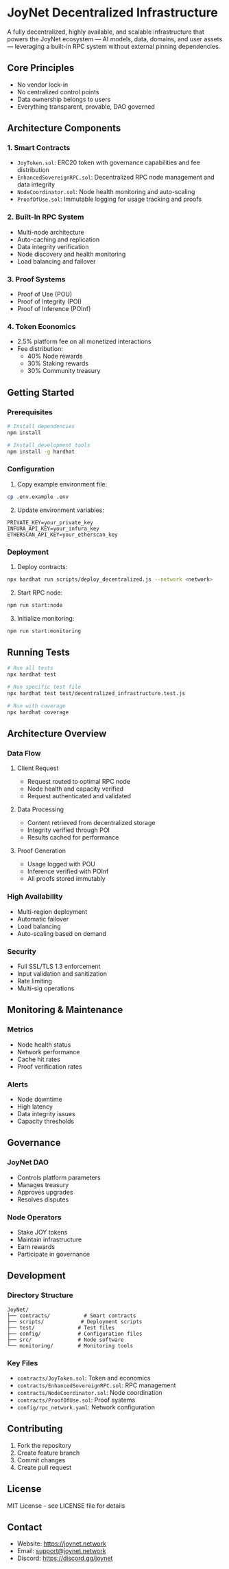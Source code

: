 # JoyNet Decentralized Infrastructure

A fully decentralized, highly available, and scalable infrastructure that powers the JoyNet ecosystem — AI models, data, domains, and user assets — leveraging a built-in RPC system without external pinning dependencies.

## Core Principles

- No vendor lock-in
- No centralized control points
- Data ownership belongs to users
- Everything transparent, provable, DAO governed

## Architecture Components

### 1. Smart Contracts

- `JoyToken.sol`: ERC20 token with governance capabilities and fee distribution
- `EnhancedSovereignRPC.sol`: Decentralized RPC node management and data integrity
- `NodeCoordinator.sol`: Node health monitoring and auto-scaling
- `ProofOfUse.sol`: Immutable logging for usage tracking and proofs

### 2. Built-In RPC System

- Multi-node architecture
- Auto-caching and replication
- Data integrity verification
- Node discovery and health monitoring
- Load balancing and failover

### 3. Proof Systems

- Proof of Use (POU)
- Proof of Integrity (POI)
- Proof of Inference (POInf)

### 4. Token Economics

- 2.5% platform fee on all monetized interactions
- Fee distribution:
  - 40% Node rewards
  - 30% Staking rewards
  - 30% Community treasury

## Getting Started

### Prerequisites

```bash
# Install dependencies
npm install

# Install development tools
npm install -g hardhat
```

### Configuration

1. Copy example environment file:
```bash
cp .env.example .env
```

2. Update environment variables:
```
PRIVATE_KEY=your_private_key
INFURA_API_KEY=your_infura_key
ETHERSCAN_API_KEY=your_etherscan_key
```

### Deployment

1. Deploy contracts:
```bash
npx hardhat run scripts/deploy_decentralized.js --network <network>
```

2. Start RPC node:
```bash
npm run start:node
```

3. Initialize monitoring:
```bash
npm run start:monitoring
```

## Running Tests

```bash
# Run all tests
npx hardhat test

# Run specific test file
npx hardhat test test/decentralized_infrastructure.test.js

# Run with coverage
npx hardhat coverage
```

## Architecture Overview

### Data Flow

1. Client Request
   - Request routed to optimal RPC node
   - Node health and capacity verified
   - Request authenticated and validated

2. Data Processing
   - Content retrieved from decentralized storage
   - Integrity verified through POI
   - Results cached for performance

3. Proof Generation
   - Usage logged with POU
   - Inference verified with POInf
   - All proofs stored immutably

### High Availability

- Multi-region deployment
- Automatic failover
- Load balancing
- Auto-scaling based on demand

### Security

- Full SSL/TLS 1.3 enforcement
- Input validation and sanitization
- Rate limiting
- Multi-sig operations

## Monitoring & Maintenance

### Metrics

- Node health status
- Network performance
- Cache hit rates
- Proof verification rates

### Alerts

- Node downtime
- High latency
- Data integrity issues
- Capacity thresholds

## Governance

### JoyNet DAO

- Controls platform parameters
- Manages treasury
- Approves upgrades
- Resolves disputes

### Node Operators

- Stake JOY tokens
- Maintain infrastructure
- Earn rewards
- Participate in governance

## Development

### Directory Structure

```
JoyNet/
├── contracts/           # Smart contracts
├── scripts/            # Deployment scripts
├── test/              # Test files
├── config/            # Configuration files
├── src/               # Node software
└── monitoring/        # Monitoring tools
```

### Key Files

- `contracts/JoyToken.sol`: Token and economics
- `contracts/EnhancedSovereignRPC.sol`: RPC management
- `contracts/NodeCoordinator.sol`: Node coordination
- `contracts/ProofOfUse.sol`: Proof systems
- `config/rpc_network.yaml`: Network configuration

## Contributing

1. Fork the repository
2. Create feature branch
3. Commit changes
4. Create pull request

## License

MIT License - see LICENSE file for details

## Contact

- Website: https://joynet.network
- Email: support@joynet.network
- Discord: https://discord.gg/joynet